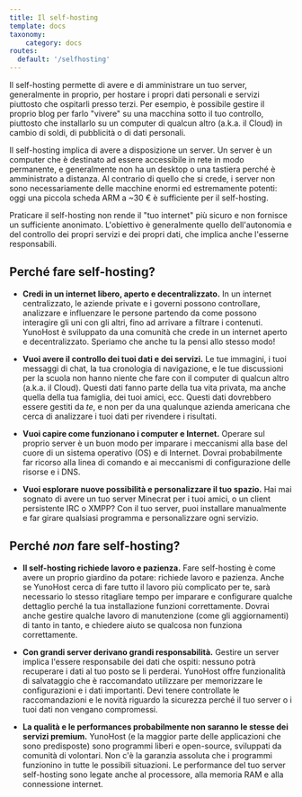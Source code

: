 ```yaml
---
title: Il self-hosting
template: docs
taxonomy:
    category: docs
routes:
  default: '/selfhosting'
---
```


Il self-hosting permette di avere e di amministrare un tuo server, generalmente in proprio, per hostare i propri dati personali e servizi piuttosto che ospitarli presso terzi. Per esempio, è possibile gestire il proprio blog per farlo "vivere" su una macchina sotto il tuo controllo, piuttosto che installarlo su un computer di qualcun altro (a.k.a. il Cloud) in cambio di soldi, di pubblicità o di dati personali.

Il self-hosting implica di avere a disposizione un server. Un server è un computer che è destinato ad essere accessibile in rete in modo permanente, e generalmente non ha un desktop o una tastiera perché è amministrato a distanza. Al contrario di quello che si crede, i server non sono necessariamente delle macchine enormi ed estremamente potenti: oggi una piccola scheda ARM a ~30 € è sufficiente per il self-hosting.

Praticare il self-hosting non rende il "tuo internet" più sicuro e non fornisce un sufficiente anonimato. L'obiettivo è generalmente quello dell'autonomia e del controllo dei propri servizi e dei propri dati, che implica anche l'esserne responsabili.

## Perché fare self-hosting?

- **Credi in un internet libero, aperto e decentralizzato.** In un internet centralizzato, le aziende private e i governi possono controllare, analizzare e influenzare le persone partendo da come possono interagire gli uni con gli altri, fino ad arrivare a filtrare i contenuti. YunoHost è sviluppato da una comunità che crede in un internet aperto e decentralizzato. Speriamo che anche tu la pensi allo stesso modo!

- **Vuoi avere il controllo dei tuoi dati e dei servizi.** Le tue immagini, i tuoi messaggi di chat, la tua cronologia di navigazione, e le tue discussioni per la scuola non hanno niente che fare con il computer di qualcun altro (a.k.a. il Cloud). Questi dati fanno parte della tua vita privata, ma anche quella della tua famiglia, dei tuoi amici, ecc. Questi dati dovrebbero essere gestiti da *te*, e non per da una qualunque azienda americana che cerca di analizzare i tuoi dati per rivendere i risultati.

- **Vuoi capire come funzionano i computer e Internet.** Operare sul proprio server è un buon modo per imparare i meccanismi alla base del cuore di un sistema operativo (OS) e di Internet. Dovrai probabilmente far ricorso alla linea di comando e ai meccanismi di configurazione delle risorse e i DNS.

- **Vuoi esplorare nuove possibilità e personalizzare il tuo spazio.** Hai mai sognato di avere un tuo server Minecrat per i tuoi amici, o un client persistente IRC o XMPP? Con il tuo server, puoi installare manualmente e far girare qualsiasi programma e personalizzare ogni servizio.

## Perché *non* fare self-hosting?

- **Il self-hosting richiede lavoro e pazienza.** Fare self-hosting è come avere un proprio giardino da potare: richiede lavoro e pazienza. Anche se YunoHost cerca di fare tutto il lavoro più complicato per te, sarà necessario lo stesso ritagliare tempo per imparare e configurare qualche dettaglio perché la tua installazione funzioni correttamente. Dovrai anche gestire qualche lavoro di manutenzione (come gli aggiornamenti) di tanto in tanto, e chiedere aiuto se qualcosa non funziona correttamente.

- **Con grandi server derivano grandi responsabilità.** Gestire un server implica l'essere responsabile dei dati che ospiti: nessuno potrà recuperare i dati al tuo posto se li perderai. YunoHost offre funzionalità di salvataggio che è raccomandato utilizzare per memorizzare le configurazioni e i dati importanti. Devi tenere controllate le raccomandazioni e le novità riguardo la sicurezza perché il tuo server o i tuoi dati non vengano compromessi.

- **La qualità e le performances probabilmente non saranno le stesse dei servizi premium.** YunoHost (e la maggior parte delle applicazioni che sono predisposte) sono programmi liberi e open-source, sviluppati da comunità di volontari. Non c'è la garanzia assoluta che i programmi funzionino in tutte le possibili situazioni. Le performance del tuo server self-hosting sono legate anche al processore, alla memoria RAM e alla connessione internet.


